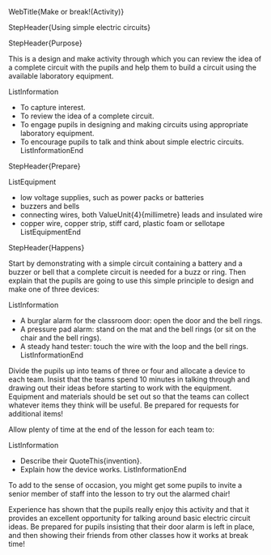 WebTitle{Make or break!(Activity)}

StepHeader{Using simple electric circuits}

StepHeader{Purpose}

This is a design and make activity through which you can review the idea of a complete circuit with the pupils and help them to build a circuit using the available laboratory equipment.

ListInformation
- To capture interest.
- To review the idea of a complete circuit.
- To engage pupils in designing and making circuits using appropriate laboratory equipment.
 - To encourage pupils to talk and think about simple electric circuits.
ListInformationEnd

StepHeader{Prepare}

ListEquipment
- low voltage supplies, such as power packs or batteries
- buzzers and bells
- connecting wires, both ValueUnit{4}{millimetre} leads and insulated wire
- copper wire, copper strip, stiff card, plastic foam or sellotape
ListEquipmentEnd

StepHeader{Happens}

Start by demonstrating with a simple circuit containing a battery and a buzzer or bell that a complete circuit is needed for a buzz or ring. Then explain that the pupils are going to use this simple principle to design and make one of three devices:

ListInformation
- A burglar alarm for the classroom door: open the door and the bell rings.
- A pressure pad alarm: stand on the mat and the bell rings (or sit on the chair and the bell rings).
- A steady hand tester: touch the wire with the loop and the bell rings.
ListInformationEnd

Divide the pupils up into teams of three or four and allocate a device to each team. Insist that the teams spend 10 minutes in talking through and drawing out their ideas before starting to work with the equipment. Equipment and materials should be set out so that the teams can collect whatever items they think will be useful. Be prepared for requests for additional items!

Allow plenty of time at the end of the lesson for each team to:

ListInformation
- Describe their QuoteThis{invention}.
- Explain how the device works.
ListInformationEnd

To add to the sense of occasion, you might get some pupils to invite a senior member of staff into the lesson to try out the alarmed chair!

Experience has shown that the pupils really enjoy this activity and that it provides an excellent opportunity for talking around basic electric circuit ideas. Be prepared for pupils insisting that their door alarm is left in place, and then showing their friends from other classes how it works at break time!

